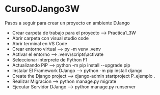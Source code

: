 # CursoDJango3W
Pasos a seguir para crear un proyecto en ambiente DJango

- Crear carpeta de trabajo para el proyecto --> Practica1_3W
- Abrir carpeta con visual studio code 
- Abrir terminal en VS Code
- Crear entorno virtual --> py -m venv .venv
- Activar el entorno --> .venv\scripts\activate
- Seleccionar interprete de Python  F1
- Actualizando PiP --> python -m pip install --upgrade pip
- Instalar El Framework DJango --> python -m pip install django
- Create the Django project --> django-admin startproject P_ejemplo .
- Realizar Migracion --> python manage.py migrate
- Ejecutar Servidor DJango --> python manage.py runserver 
